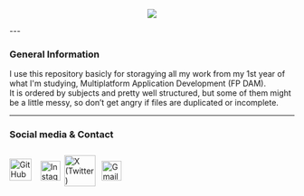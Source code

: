 <p align="center">
  <img src="https://capsule-render.vercel.app/api?type=waving&height=280&color=0:B43A4E,50:FD1D1D,100:FCB045&text=1ºDAM%20Archives📕&fontAlign=50&reversal=false&textBg=false&desc=Yust%20the%20files%20of%20my%20studies%20year&descAlign=55&descAlignY=61&fontAlignY=42&fontColor=0D1117" />
</p>
---

### General Information

I use this repository basicly for storagying all my work from my 1st year of what I'm studying, Multiplatform Application Development (FP DAM).  
It is ordered by subjects and pretty well structured, but some of them might be a little messy, so don’t get angry if files are duplicated or incomplete.

---

### Social media & Contact

<p align="left">
  <!-- GitHub -->
  <a href="https://github.com/Amaado" target="_blank" style="text-decoration:none;">
    <img width="39" src="https://icones.pro/wp-content/uploads/2021/06/icone-github-violet.png" alt="GitHub"/>
  </a>
  &nbsp;&nbsp;
    <!-- Instagram -->
  <a href="https://www.instagram.com/amaado_/" target="_blank" style="text-decoration:none;">
    <img width="35" src="https://upload.wikimedia.org/wikipedia/commons/9/95/Instagram_logo_2022.svg" alt="Instagram"/>
  </a>
  &nbsp;&nbsp;
    <!-- X -->
  <a href="https://x.com/amaado__" target="_blank" style="text-decoration:none;">
    <img width="55" src="https://images.freeimages.com/image/large-previews/4d8/x-twitter-light-blue-logo-5694248.png?fmt=webp&h=350" style="position:relative; top:10px; left:-9px;" alt="X (Twitter)"/>
  </a>
  &nbsp;&nbsp;
    <!-- Gmail -->
  <a href="https://mail.google.com/mail/?view=cm&to=andresamadocibreiro22@gmail.com" target="_blank" style="text-decoration:none;">
    <img width="35" src="https://upload.wikimedia.org/wikipedia/commons/thumb/e/e4/Antu_gmail.svg/640px-Antu_gmail.svg.png" style="position:relative; left:-13px;" alt="Gmail"/>
  </a>
</p>
